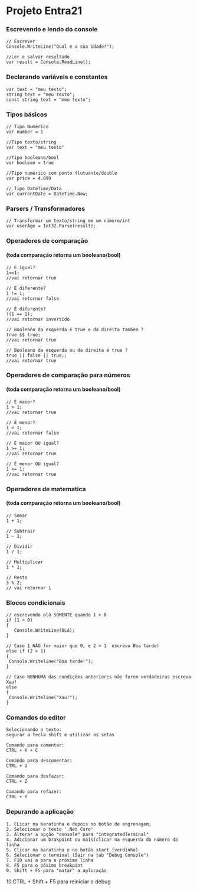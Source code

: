 # Projeto Entra21

### Escrevendo e lendo do console 
    // Escrever 
    Console.WriteLine("Qual é a sua idade?");

    //Ler e salvar resultado
    var result = Console.ReadLine();

### Declarando variáveis e constantes 
    var text = "meu texto";
    string text = "meu texto";
    const string text = "meu texto";


### Tipos básicos
    // Tipo Numérico 
    var number = 1

    //Tipo texto/string
    var text = "meu texto"

    //Tipo booleano/bool
    var boolean = true  

    //Tipo numérico com ponto flutuante/double
    var price = 4.099

    // Tipo DateTime/Data
    var currentDate = DateTime.Now;

### Parsers / Transformadores 
    // Transformar um texto/string em um número/int
    var userAge = Int32.Parse(result); 


### Operadores de comparação 
#### (toda comparação retorna um booleano/bool)
    // È igual?
    1==1;
    //vai retornar true

    // É diferente?
    1 != 1;
    //vai retornar false 
 
    // È diferente?
    !(1 == 1);
    //vai retornar invertido

    // Booleano da esquerda é true e da direita também ?
    true $$ true;
    //vai retornar true

    // Booleano da esquerda ou da direita é true ?
    true || false || true;;
    //vai retornar true

### Operadores de comparação para números 
#### (toda comparação retorna um booleano/bool)
    // É maior?
    1 > 1;
    //vai retornar true

    // É menor?
    1 < 1;
    //vai retornar false 
 
    // È maior OU igual?
    1 >= 1;
    //vai retornar true

    // È menor OU igual?
    1 <= 1;
    //vai retornar true


### Operadores de matematica
#### (toda comparação retorna um booleano/bool)
    // Somar
    1 + 1;

    // Subtrair
    1 - 1;
 
    // Dividir
    1 / 1;
    
    // Multiplicar
    1 * 1;
   
    // Resto
    3 % 2;
    // vai retornar 1

### Blocos condicionais 
    // escrevendo olá SOMENTE quando 1 > 0
    if (1 > 0)
    {
       Console.WriteLine(OLá);
    }

    // Caso 1 NÂO for maior que 0, e 2 > 1  escreva Boa tarde!
    else if (2 > 1)
    {
     Console.Writeline("Boa tarde!");
    }

    // Caso NENHUMA das condições anteriores não forem verdadeiras escreva 
    Xau!
    else 
    {
     Console.Writeline("Xau!");
    }

### Comandos do editor
    Selecionando o texto:  
    segurar a tecla shift e utilizar as setas 

    Comando para comentar:  
    CTRL + K + C

    Comando para descomentar:
    CTRL + U

    Comando para desfazer:
    CTRL + Z

    Comando para refazer:
    CTRL + Y

### Depurando a aplicação

    1. CLicar na baratinha e depois no botão de engrenagem;
    2. Selecionar o texto '.Net Core'
    3. Alterar a opção "console" para "integratedTerminal"
    4. Adicionar um brakpoint ou mais(clicar na esquerda do número da linha
    5. Clicar na baratinha e no botão start (verdinho)
    6. Selecionar o terminal (Sair na tab "Debug Console")
    7. F10 vai a para a próxima linha 
    8. F5 para o póximo breakpint 
    9. Shift + F5 para "matar" a aplicação
   10.CTRL + Shift + F5 para reiniciar o debug